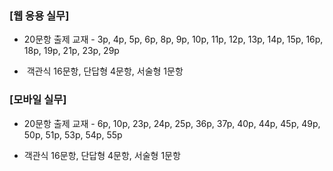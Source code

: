 ### [웹 응용 실무] ###

* 20문항 출제
  교재 - 3p, 4p, 5p, 6p, 8p, 9p, 10p, 11p, 12p, 13p, 14p, 15p, 16p, 18p, 19p, 21p, 23p, 29p

-  객관식 16문항, 단답형 4문항, 서술형 1문항





### [모바일 실무]

- 20문항 출제
  교재 - 6p, 10p, 23p, 24p, 25p, 36p, 37p, 40p, 44p, 45p, 49p, 50p, 51p, 53p, 54p, 55p 

- 객관식 16문항, 단답형 4문항, 서술형 1문항

 